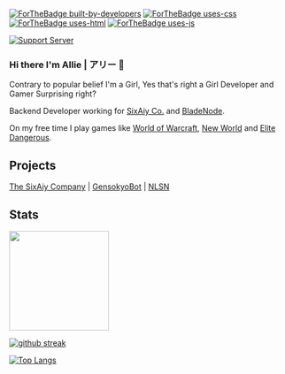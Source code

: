 [![ForTheBadge built-by-developers](http://ForTheBadge.com/images/badges/built-by-developers.svg)](https://sixaiy.com/)
[![ForTheBadge uses-css](http://ForTheBadge.com/images/badges/uses-css.svg)](https://sixaiy.com/)
[![ForTheBadge uses-html](http://ForTheBadge.com/images/badges/uses-html.svg)](https://sixaiy.com/)
[![ForTheBadge uses-js](http://ForTheBadge.com/images/badges/uses-js.svg)](https://sixaiy.com/)

[![Support Server](https://img.shields.io/discord/269896638628102144.svg?label=Discord&logo=Discord&colorB=7289da&style=for-the-badge)](https://discord.gg/C3vRDBU5kR)

### Hi there I'm Allie | アリー 👋

Contrary to popular belief I'm a Girl, Yes that's right a Girl Developer and Gamer Surprising right?

Backend Developer working for [SixAiy Co.](https://sixaiy.com) and [BladeNode](https://bladenode.com). 

On my free time I play games like [World of Warcraft](https://worldofwarcraft.com), [New World](https://newworld.com) and [Elite Dangerous](https://elitedangerous.com/). 

## Projects
[The SixAiy Company](https://sixaiy.com) | [GensokyoBot](https://gensokyobot.com) | [NLSN](https://thenlsn.com)


## Stats
<img height="180em" src="https://github-readme-stats.vercel.app/api?username=SixAiy&show_icons=true&theme=dracula&hide_border=true&count_private=true&include_all_commits=true" />

[![github streak](https://github-readme-streak-stats.herokuapp.com/?user=SixAiy&theme=blue-green)](https://sixaiy.com)

[![Top Langs](https://github-readme-stats.vercel.app/api/top-langs/?username=SixAiy&layout=compact)](https://sixaiy.com)
